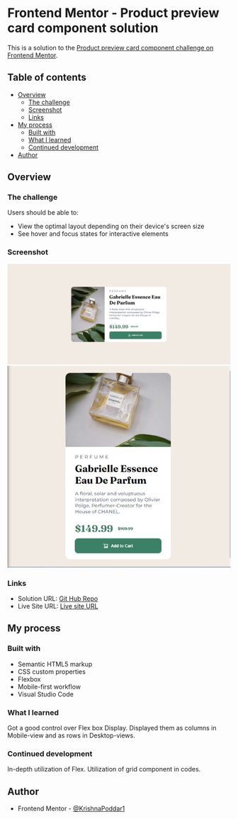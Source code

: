 # Frontend Mentor - Product preview card component solution

This is a solution to the [Product preview card component challenge on Frontend Mentor](https://www.frontendmentor.io/challenges/product-preview-card-component-GO7UmttRfa).

## Table of contents

- [Overview](#overview)
  - [The challenge](#the-challenge)
  - [Screenshot](#screenshot)
  - [Links](#links)
- [My process](#my-process)
  - [Built with](#built-with)
  - [What I learned](#what-i-learned)
  - [Continued development](#continued-development)
- [Author](#author)


## Overview

### The challenge

Users should be able to:

- View the optimal layout depending on their device's screen size
- See hover and focus states for interactive elements

### Screenshot

![Desktop view](output/desktopview.PNG)
![Mobile view](output/mobileview.PNG)

### Links

- Solution URL: [Git Hub Repo](https://github.com/KrishnaPoddar1/productcard.git)
- Live Site URL: [Live site URL](https://krishnapoddar1.github.io/productcard/)

## My process

### Built with

- Semantic HTML5 markup
- CSS custom properties
- Flexbox
- Mobile-first workflow
- Visual Studio Code

### What I learned

Got a good control over Flex box Display. Displayed them as columns in Mobile-view and as rows in Desktop-views.

### Continued development

In-depth utilization of Flex. Utilization of grid component in codes.

## Author

- Frontend Mentor - [@KrishnaPoddar1](https://www.frontendmentor.io/profile/KrishnaPoddar1)
